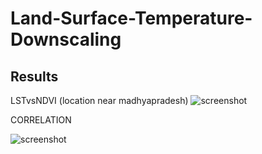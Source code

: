 # Land-Surface-Temperature-Downscaling

## Results

LSTvsNDVI (location near madhyapradesh)
![screenshot](Land-Surface-Temperature-Downscaling/Results/LSTvsNDVi.png)

CORRELATION


![screenshot](goodcorr.png)

